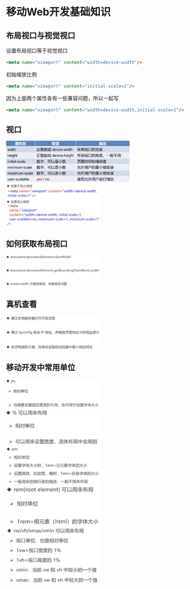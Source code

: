 # 移动Web开发基础知识

## 布局视口与视觉视口

设置布局视口等于视觉视口

```html
<meta name="viewport" content="width=device-width"/>
```

初始缩放比例

```html
<meta name="viewport" content="initial-scale=1"/>
```

因为上面两个属性各有一些兼容问题，所以一起写

```html
<meta name="viewport" content="width=device-width,initial-scale=1"/>
```

## 视口

<img src="img/image-20220926234520726.png" alt="image-20220926234520726" style="zoom: 33%;" />



<img src="img/image-20220926234847311.png" alt="image-20220926234847311" style="zoom: 25%;" />

## 如何获取布局视口

<img src="img/image-20220926234949313.png" alt="image-20220926234949313" style="zoom:25%;" />

## 真机查看

<img src="img/image-20220926235109465.png" alt="image-20220926235109465" style="zoom:25%;" />

## 移动开发中常用单位

<img src="img/image-20220926235139278.png" alt="image-20220926235139278" style="zoom:25%;" />

<img src="img/image-20220926235206059.png" alt="image-20220926235206059" style="zoom:25%;" />

<img src="img/image-20220926235400052.png" alt="image-20220926235400052" style="zoom:25%;" />

<img src="img/image-20220926235419050.png" alt="image-20220926235419050" style="zoom:25%;" />

<img src="img/image-20220926235501173.png" alt="image-20220926235501173" style="zoom:25%;" />





